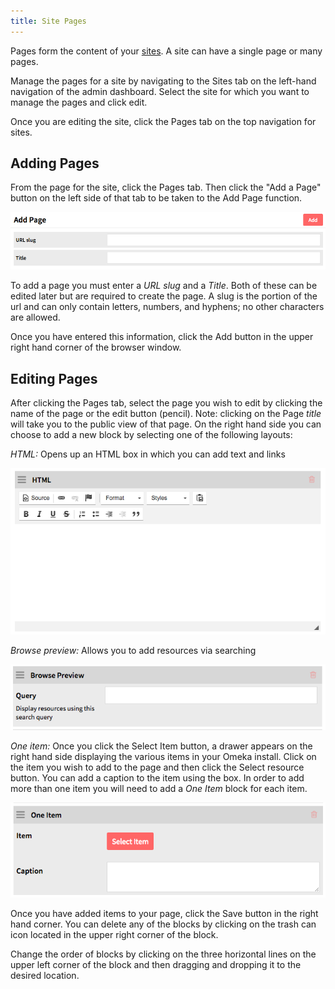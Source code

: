 ```yaml
---
title: Site Pages
---
```


Pages form the content of your [sites](../sites/sites.md). A site can have a single page or many pages.

Manage the pages for a site by navigating to the Sites tab on the left-hand navigation of the admin dashboard. Select the site  for which you want to manage the pages and click edit. 

Once you are editing the site, click the Pages tab on the top navigation for sites. 

## Adding Pages
From the page for the site, click the Pages tab. Then click the "Add a Page" button on the left side of that tab to be taken to the Add Page function.

![Page view showing the fields for Add Page](../sites/sitesfiles/sitepg_add.png)

To add a page you must enter a *URL slug* and a *Title*. Both of these can be edited later but are required to create the page.  A slug is the portion of the url and can only contain letters, numbers, and hyphens; no other characters are allowed.

Once you have entered this information, click the Add button in the upper right hand corner of the browser window.

## Editing Pages  
After clicking the Pages tab, select the page you wish to edit by clicking the name of the page or the edit button (pencil). Note: clicking on the Page *title* will take you to the public view of that page. On the right hand side you can choose to add a new block by selecting one of the following layouts:

*HTML:* Opens up an HTML box in which you can add text and links

![Page block for HTML content](../sites/sitesfiles/sitepg_html.png)

*Browse preview:* Allows you to add resources via searching 

![Page block for HTML content](../sites/sitesfiles/sitepg_browse.png)

*One item:* Once you click the Select Item button, a drawer appears on the right hand side displaying the various items in your Omeka install. Click on the item you wish to add to the page and then click the Select resource button. You can add a caption to the item using the box. In order to add more than one item you will need to add a *One Item* block for each item.

![Page block for one item](../sites/sitesfiles/sitepg_oneitem.png)

Once you have added items to your page, click the Save button in the right hand corner. You can delete any of the blocks by clicking on the trash can icon located in the upper right corner of the block. 

Change the order of blocks by clicking on the three horizontal lines on the upper left corner of the block and then dragging and dropping it to the desired location.
